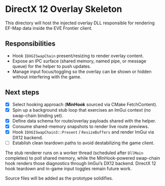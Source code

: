 # DirectX 12 Overlay Skeleton

This directory will host the injected overlay DLL responsible for rendering EF-Map data inside the EVE Frontier client.

## Responsibilities
- Hook `IDXGISwapChain` present/resizing to render overlay content.
- Expose an IPC surface (shared memory, named pipe, or message queue) for the helper to push updates.
- Manage input focus/toggling so the overlay can be shown or hidden without interfering with the game.

## Next steps
- [x] Select hooking approach (**MinHook** sourced via CMake FetchContent).
- [x] Spin up a background stub loop that exercises an ImGui context (no swap-chain binding yet).
- [x] Define data schema for route/overlay payloads shared with the helper.
- [x] Consume shared-memory snapshots to render live route previews.
- [x] Hook `IDXGISwapChain3::Present` / `ResizeBuffers` and render ImGui via DX12 backend.
- [ ] Establish clean teardown paths to avoid destabilizing the game client.

The stub renderer runs on a worker thread (scheduled after `DllMain` completes) to poll shared memory, while the MinHook-powered swap-chain hook renders those diagnostics through ImGui’s DX12 backend. DirectX 12 hook teardown and in-game input toggles remain future work.

Source files will be added as the prototype solidifies.
